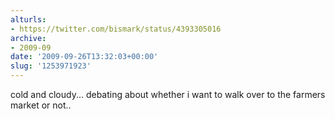 ```yaml
---
alturls:
- https://twitter.com/bismark/status/4393305016
archive:
- 2009-09
date: '2009-09-26T13:32:03+00:00'
slug: '1253971923'
---
```


cold and cloudy... debating about whether i want to walk over to the
farmers market or not..


